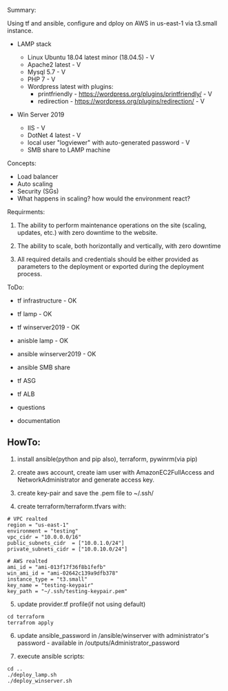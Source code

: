 Summary:

Using tf and ansible, configure and dploy on AWS in us-east-1 via t3.small instance.

* LAMP stack
    * Linux Ubuntu 18.04 latest minor (18.04.5) - V
    * Apache2 latest - V
    * Mysql 5.7 - V
    * PHP 7 - V
    * Wordpress latest with plugins:
        * printfriendly - https://wordpress.org/plugins/printfriendly/  - V
        * redirection - https://wordpress.org/plugins/redirection/  - V

* Win Server 2019
    * IIS - V
    * DotNet 4 latest - V
    * local user "logviewer" with auto-generated password - V
    * SMB share to LAMP machine

Concepts:
* Load balancer
* Auto scaling
* Security (SGs)
* What happens in scaling? how would the environment react?


Requirments:

1. The ability to perform maintenance operations on the site (scaling, updates, etc.) with zero downtime to the website.

2. The ability to scale, both horizontally and vertically, with zero downtime 

3. All required details and credentials should be either provided as parameters to the deployment or exported during the deployment process. 


ToDo:

* tf infrastructure - OK

* tf lamp - OK

* tf winserver2019 - OK

* anisble lamp - OK

* ansible winserver2019 - OK

* ansible SMB share

* tf ASG

* tf ALB

* questions

* documentation



## HowTo:

1. install ansible(python and pip also), terraform, pywinrm(via pip)

2. create aws account, create iam user with AmazonEC2FullAccess and NetworkAdministrator and generate access key.

3. create key-pair and save the .pem file to ~/.ssh/

4. create terraform/terraform.tfvars with:
```
# VPC realted
region = "us-east-1"
environment = "testing"
vpc_cidr = "10.0.0.0/16"
public_subnets_cidr  = ["10.0.1.0/24"]
private_subnets_cidr = ["10.0.10.0/24"]

# AWS realted
ami_id = "ami-013f17f36f8b1fefb"
win_ami_id = "ami-02642c139a9dfb378"
instance_type = "t3.small"
key_name = "testing-keypair"
key_path = "~/.ssh/testing-keypair.pem"
```

5. update provider.tf profile(if not using default)

```
cd terraform
terrafrom apply
```

6. update ansible_password in /ansible/winserver with administrator's password - available in /outputs/Administrator_password

7. execute ansible scripts:

```
cd ..
./deploy_lamp.sh
./deploy_winserver.sh
```

